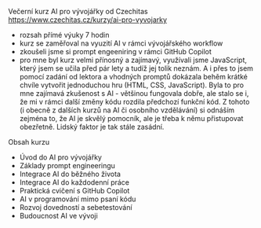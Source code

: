 Večerní kurz AI pro vývojářky od Czechitas https://www.czechitas.cz/kurzy/ai-pro-vyvojarky
- rozsah přímé výuky 7 hodin
- kurz se zaměřoval na vyuzití AI v rámci vývojářského workflow
- zkoušeli jsme si prompt engeeniring v rámci GitHub Copilot
- pro mne byl kurz velmi přínosný a zajímavý, využívali jsme JavaScript, který jsem se učila před pár lety a tudíž jej tolik neznám.
  A i přes to jsem pomocí zadání od lektora a vhodných promptů dokázala behěm krátké chvíle vytvořit jednoduchou hru (HTML, CSS, JavaScript).
  Byla to pro mne zajímavá zkušenost s AI - většinou fungovala dobře, ale stalo se i, že mi v rámci další změny kódu rozdila předchozí funkční kód.
  Z tohoto (i obecně z dalších kurzů na AI či osobního vzdělávání) si odnáším zejména to, že AI je skvělý pomocník, ale je třeba k němu přistupovat obezřetně.
  Lidský faktor je tak stále zasádní. 

Obsah kurzu
- Úvod do AI pro vývojářky
- Základy prompt engineeringu
- Integrace AI do běžného života
- Integrace AI do každodenní práce
- Praktická cvičení s GitHub Copilot
- AI v programování mimo psaní kódu
- Rozvoj dovedností a sebetestování
- Budoucnost AI ve vývoji
